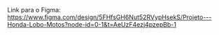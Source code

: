 Link para o Figma: https://www.figma.com/design/5FHfsGH6Nut52RVypHsekS/Projeto---Honda-Lobo-Motos?node-id=0-1&t=AeUzF4ezj4pzepBb-1
